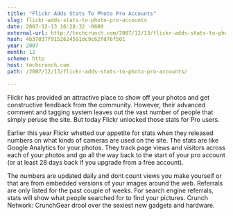 ```yaml
---
title: "Flickr Adds Stats To Photo Pro Accounts"
slug: flickr-adds-stats-to-photo-pro-accounts
date: 2007-12-13 16:28:32 -0600
external-url: http://techcrunch.com/2007/12/13/flickr-adds-stats-to-photo-pro-accounts/
hash: 4b37037f9152624591dc9c62fd76f501
year: 2007
month: 12
scheme: http
host: techcrunch.com
path: /2007/12/13/flickr-adds-stats-to-photo-pro-accounts/

---
```


Flickr has provided an attractive place to show off your photos and get constructive feedback from the community. However, their advanced comment and tagging system leaves out the vast number of people that simply peruse the site. But today Flickr unlocked those stats for Pro users. 

Earlier this year Flickr whetted our appetite for stats when they released numbers on what kinds of cameras are used on the site. The stats are like Google Analytics for your photos. They track page views and visitors across each of your photos and go all the way back to the start of your pro account (or at least 28 days back if you upgrade from a free account).

The numbers are updated daily and dont count views you make yourself or that are from embedded versions of your images around the web. Referrals are only listed for the past couple of weeks. For search engine referrals, stats will show what people searched for to find your pictures.
Crunch Network:  CrunchGear drool over the sexiest new gadgets and hardware.

